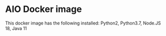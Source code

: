 # AIO Docker image
This docker image has the following installed:
Python2,
Python3.7,
Node.JS 18,
Java 11
